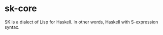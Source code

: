 sk-core
=======

SK is a dialect of Lisp for Haskell. In other words, Haskell with
S-expression syntax.
